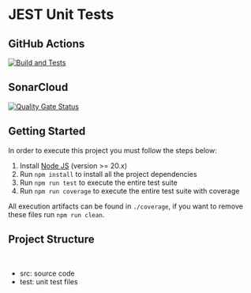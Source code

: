 # JEST Unit Tests

## GitHub Actions

[![Build and Tests](https://github.com/brsavii/BrunaSavi-Turma01-Trabalho01/actions/workflows/node.js.yml/badge.svg?branch=main)](https://github.com/brsavii/BrunaSavi-Turma01-Trabalho01/actions/workflows/node.js.yml)

## SonarCloud

[![Quality Gate Status](https://sonarcloud.io/api/project_badges/measure?project=brsavii_BrunaSavi-Turma01-Trabalho01&metric=alert_status)](https://sonarcloud.io/summary/new_code?id=brsavii_BrunaSavi-Turma01-Trabalho01)

## Getting Started

In order to execute this project you must follow the steps below:

1. Install [Node JS](https://nodejs.org/) (version >= 20.x)
1. Run `npm install` to install all the project dependencies
1. Run `npm run test` to execute the entire test suite
1. Run `npm run coverage` to execute the entire test suite with coverage

All execution artifacts can be found in `./coverage`, if you want to remove these files run `npm run clean`.

## Project Structure
</br>
<ul>
    <li>src: source code</li>
    <li>test: unit test files</li>
</ul>
